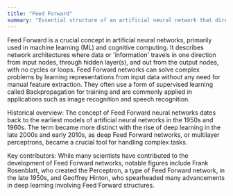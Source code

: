 ```yaml
---
title: "Feed Forward"
summary: "Essential structure of an artificial neural network that directs data or information from the input layer towards the output layer without looping back."
---
```


Feed Forward is a crucial concept in artificial neural networks, primarily used in machine learning (ML) and cognitive computing. It describes network architectures where data or 'information' travels in one direction from input nodes, through hidden layer(s), and out from the output nodes, with no cycles or loops. Feed Forward networks can solve complex problems by learning representations from input data without any need for manual feature extraction. They often use a form of supervised learning called Backpropagation for training and are commonly applied in applications such as image recognition and speech recognition.

Historical overview: The concept of Feed Forward neural networks dates back to the earliest models of artificial neural networks in the 1950s and 1960s. The term became more distinct with the rise of deep learning in the late 2000s and early 2010s, as deep Feed Forward networks, or multilayer perceptrons, became a crucial tool for handling complex tasks.

Key contributors: While many scientists have contributed to the development of Feed Forward networks, notable figures include Frank Rosenblatt, who created the Perceptron, a type of Feed Forward network, in the late 1950s, and Geoffrey Hinton, who spearheaded many advancements in deep learning involving Feed Forward structures.
